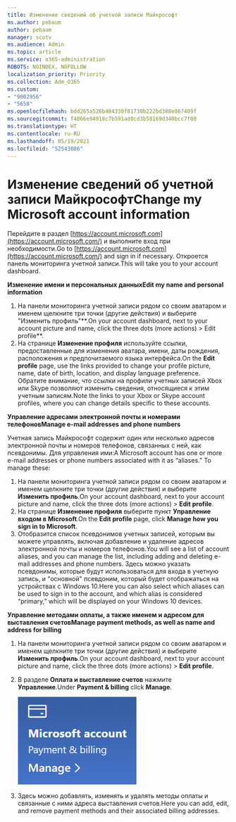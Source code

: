 ```yaml
---
title: Изменение сведений об учетной записи Майкрософт
ms.author: pebaum
author: pebaum
manager: scotv
ms.audience: Admin
ms.topic: article
ms.service: o365-administration
ROBOTS: NOINDEX, NOFOLLOW
localization_priority: Priority
ms.collection: Adm_O365
ms.custom:
- "9002956"
- "5658"
ms.openlocfilehash: bdd265a526b484330f81730b222bd388e867409f
ms.sourcegitcommit: f4866e94918c7b591ad0cd3b58169d340bcc7f00
ms.translationtype: HT
ms.contentlocale: ru-RU
ms.lasthandoff: 05/19/2021
ms.locfileid: "52543086"
---
```

# <a name="change-my-microsoft-account-information"></a><span data-ttu-id="0737e-102">Изменение сведений об учетной записи Майкрософт</span><span class="sxs-lookup"><span data-stu-id="0737e-102">Change my Microsoft account information</span></span>

<span data-ttu-id="0737e-103">Перейдите в раздел [https://account.microsoft.com](https://account.microsoft.com/) и выполните вход при необходимости.</span><span class="sxs-lookup"><span data-stu-id="0737e-103">Go to [https://account.microsoft.com](https://account.microsoft.com/) and sign in if necessary.</span></span> <span data-ttu-id="0737e-104">Откроется панель мониторинга учетной записи.</span><span class="sxs-lookup"><span data-stu-id="0737e-104">This will take you to your account dashboard.</span></span>  

<span data-ttu-id="0737e-105">**Изменение имени и персональных данных**</span><span class="sxs-lookup"><span data-stu-id="0737e-105">**Edit my name and personal information**</span></span>

1. <span data-ttu-id="0737e-106">На панели мониторинга учетной записи рядом со своим аватаром и именем щелкните три точки (другие действия) и выберите "Изменить профиль"\*\*.</span><span class="sxs-lookup"><span data-stu-id="0737e-106">On your account dashboard, next to your account picture and name, click the three dots (more actions) > Edit profile\*\*.</span></span>
2. <span data-ttu-id="0737e-107">На странице **Изменение профиля** используйте ссылки, предоставленные для изменения аватара, имени, даты рождения, расположения и предпочитаемого языка интерфейса.</span><span class="sxs-lookup"><span data-stu-id="0737e-107">On the **Edit profile** page, use the links provided to change your profile picture, name, date of birth, location, and display language preference.</span></span> <span data-ttu-id="0737e-108">Обратите внимание, что ссылки на профили учетных записей Xbox или Skype позволяют изменить сведения, относящиеся к этим учетным записям.</span><span class="sxs-lookup"><span data-stu-id="0737e-108">Note the links to your Xbox or Skype account profiles, where you can change details specific to these accounts.</span></span>

<span data-ttu-id="0737e-109">**Управление адресами электронной почты и номерами телефонов**</span><span class="sxs-lookup"><span data-stu-id="0737e-109">**Manage e-mail addresses and phone numbers**</span></span>

<span data-ttu-id="0737e-p103">Учетная запись Майкрософт содержит один или несколько адресов электронной почты и номеров телефонов, связанных с ней, как псевдонимы. Для управления ими:</span><span class="sxs-lookup"><span data-stu-id="0737e-p103">A Microsoft account has one or more e-mail addresses or phone numbers associated with it as “aliases.” To manage these:</span></span>

1. <span data-ttu-id="0737e-112">На панели мониторинга учетной записи рядом со своим аватаром и именем щелкните три точки (другие действия) и выберите **Изменить профиль**.</span><span class="sxs-lookup"><span data-stu-id="0737e-112">On your account dashboard, next to your account picture and name, click the three dots (more actions) > **Edit profile**.</span></span>
2. <span data-ttu-id="0737e-113">На странице **Изменение профиля** выберите пункт **Управление входом в Microsoft**.</span><span class="sxs-lookup"><span data-stu-id="0737e-113">On the **Edit profile** page, click **Manage how you sign in to Microsoft**.</span></span> 
3. <span data-ttu-id="0737e-114">Отобразится список псевдонимов учетных записей, которым вы можете управлять, включая добавление и удаление адресов электронной почты и номеров телефонов.</span><span class="sxs-lookup"><span data-stu-id="0737e-114">You will see a list of account aliases, and you can manage the list, including adding and deleting e-mail addresses and phone numbers.</span></span> <span data-ttu-id="0737e-115">Здесь можно указать псевдонимы, которые будут использоваться для входа в учетную запись, и "основной" псевдоним, который будет отображаться на устройствах с Windows 10.</span><span class="sxs-lookup"><span data-stu-id="0737e-115">Here you can also select which aliases can be used to sign in to the account, and which alias is considered “primary,” which will be displayed on your Windows 10 devices.</span></span>

<span data-ttu-id="0737e-116">**Управление методами оплаты, а также именем и адресом для выставления счетов**</span><span class="sxs-lookup"><span data-stu-id="0737e-116">**Manage payment methods, as well as name and address for billing**</span></span> 

1. <span data-ttu-id="0737e-117">На панели мониторинга учетной записи рядом со своим аватаром и именем щелкните три точки (другие действия) и выберите **Изменить профиль**.</span><span class="sxs-lookup"><span data-stu-id="0737e-117">On your account dashboard, next to your account picture and name, click the three dots (more actions) > **Edit profile**.</span></span>
2. <span data-ttu-id="0737e-118">В разделе **Оплата и выставление счетов** нажмите **Управление**.</span><span class="sxs-lookup"><span data-stu-id="0737e-118">Under **Payment & billing** click **Manage**.</span></span>

    ![Управление платежами и выставлением счетов](media/manage-account.png)

3. <span data-ttu-id="0737e-120">Здесь можно добавлять, изменять и удалять методы оплаты и связанные с ними адреса выставления счетов.</span><span class="sxs-lookup"><span data-stu-id="0737e-120">Here you can add, edit, and remove payment methods and their associated billing addresses.</span></span> 

